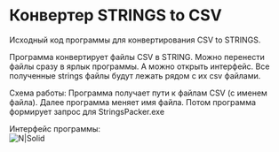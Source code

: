 # Конвертер STRINGS to CSV

Исходный код программы для конвертирования CSV to STRINGS.  

Программа конвертирует файлы CSV в STRING. Можно перенести файлы сразу в ярлык программы. А можно открыть интерфейс. Все полученные strings файлы будут лежать рядом с их csv файлами.

Схема работы:
Программа получает пути к файлам CSV (с именем файла).
Далее программа меняет имя файла.
Потом программа формирует запрос для StringsPacker.exe

Интерфейс программы:   
![N|Solid](http://i89.fastpic.ru/big/2017/1019/e7/fc40daa2ead3ebdc1498a03df229a1e7.png)